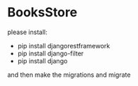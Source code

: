# BooksStore

please install:

- pip install djangorestframework
- pip install django-filter
- pip install django

and then make the migrations and migrate
